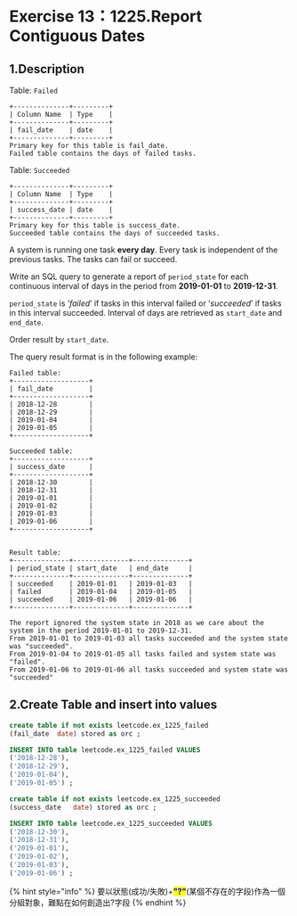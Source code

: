 # Exercise 13：1225.Report Contiguous Dates

## 1.Description

Table: `Failed`

```
+--------------+---------+
| Column Name  | Type    |
+--------------+---------+
| fail_date    | date    |
+--------------+---------+
Primary key for this table is fail_date.
Failed table contains the days of failed tasks.
```

Table: `Succeeded`

```
+--------------+---------+
| Column Name  | Type    |
+--------------+---------+
| success_date | date    |
+--------------+---------+
Primary key for this table is success_date.
Succeeded table contains the days of succeeded tasks.
```

A system is running one task **every day**. Every task is independent of the previous tasks. The tasks can fail or succeed.

Write an SQL query to generate a report of `period_state` for each continuous interval of days in the period from **2019-01-01** to **2019-12-31**.

`period_state` is ‘_failed_’ if tasks in this interval failed or ‘_succeeded_’ if tasks in this interval succeeded. Interval of days are retrieved as `start_date` and `end_date`.

Order result by `start_date`.

The query result format is in the following example:

```
Failed table:
+-------------------+
| fail_date         |
+-------------------+
| 2018-12-28        |
| 2018-12-29        |
| 2019-01-04        |
| 2019-01-05        |
+-------------------+

Succeeded table:
+-------------------+
| success_date      |
+-------------------+
| 2018-12-30        |
| 2018-12-31        |
| 2019-01-01        |
| 2019-01-02        |
| 2019-01-03        |
| 2019-01-06        |
+-------------------+


Result table:
+--------------+--------------+--------------+
| period_state | start_date   | end_date     |
+--------------+--------------+--------------+
| succeeded    | 2019-01-01   | 2019-01-03   |
| failed       | 2019-01-04   | 2019-01-05   |
| succeeded    | 2019-01-06   | 2019-01-06   |
+--------------+--------------+--------------+

The report ignored the system state in 2018 as we care about the system in the period 2019-01-01 to 2019-12-31.
From 2019-01-01 to 2019-01-03 all tasks succeeded and the system state was "succeeded".
From 2019-01-04 to 2019-01-05 all tasks failed and system state was "failed".
From 2019-01-06 to 2019-01-06 all tasks succeeded and system state was "succeeded"

```

## 2.Create Table and insert into values

```sql
create table if not exists leetcode.ex_1225_failed
(fail_date	date) stored as orc ;

INSERT INTO table leetcode.ex_1225_failed VALUES
('2018-12-28'), 
('2018-12-29'), 
('2019-01-04'), 
('2019-01-05') ; 

create table if not exists leetcode.ex_1225_succeeded
(success_date	date) stored as orc ;

INSERT INTO table leetcode.ex_1225_succeeded VALUES
('2018-12-30'), 
('2018-12-31'), 
('2019-01-01'), 
('2019-01-02'), 
('2019-01-03'), 
('2019-01-06') ;
```

{% hint style="info" %}
要以狀態(成功/失敗)+<mark style="color:blue;">**"?"**</mark>(某個不存在的字段)作為一個分組對象，難點在如何創造出?字段
{% endhint %}

